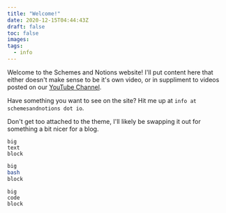 ```yaml
---
title: "Welcome!"
date: 2020-12-15T04:44:43Z
draft: false
toc: false
images:
tags:
  - info
---
```


Welcome to the Schemes and Notions website!  I'll put content here that either doesn't make sense to be it's own video, or in suppliment to videos posted on our [YouTube Channel](https://www.youtube.com/channel/UCI_tKM35Gndgd18ifK7BghA).

Have something you want to see on the site?  Hit me up at `info at schemesandnotions dot io`.

Don't get too attached to the theme, I'll likely be swapping it out for something a bit nicer for a blog.

```text
big 
text
block
```
```bash
big 
bash
block
```
```text
big 
code
block
```
